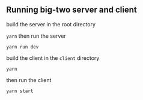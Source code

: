 ## Running big-two server and client

build the server in the root directory

```yarn```
then run the server

```yarn run dev```

build the client in the `client` directory

```yarn```

then run the client

```yarn start```
